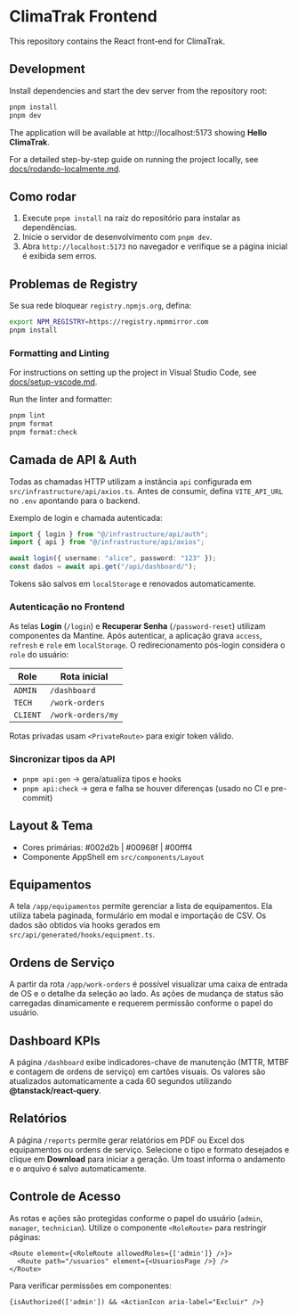# ClimaTrak Frontend

This repository contains the React front-end for ClimaTrak.

## Development

Install dependencies and start the dev server from the repository root:

```bash
pnpm install
pnpm dev
```

The application will be available at http://localhost:5173 showing **Hello ClimaTrak**.

For a detailed step-by-step guide on running the project locally, see [docs/rodando-localmente.md](docs/rodando-localmente.md).

## Como rodar

1. Execute `pnpm install` na raiz do repositório para instalar as dependências.
2. Inicie o servidor de desenvolvimento com `pnpm dev`.
3. Abra `http://localhost:5173` no navegador e verifique se a página inicial é exibida sem erros.

## Problemas de Registry

Se sua rede bloquear `registry.npmjs.org`, defina:

```bash
export NPM_REGISTRY=https://registry.npmmirror.com
pnpm install
```

### Formatting and Linting

For instructions on setting up the project in Visual Studio Code, see [docs/setup-vscode.md](docs/setup-vscode.md).

Run the linter and formatter:

```bash
pnpm lint
pnpm format
pnpm format:check
```

## Camada de API & Auth

Todas as chamadas HTTP utilizam a instância `api` configurada em `src/infrastructure/api/axios.ts`. Antes de consumir, defina `VITE_API_URL` no `.env` apontando para o backend.

Exemplo de login e chamada autenticada:

```ts
import { login } from "@/infrastructure/api/auth";
import { api } from "@/infrastructure/api/axios";

await login({ username: "alice", password: "123" });
const dados = await api.get("/api/dashboard/");
```

Tokens são salvos em `localStorage` e renovados automaticamente.

### Autenticação no Frontend

As telas **Login** (`/login`) e **Recuperar Senha** (`/password-reset`) utilizam componentes da Mantine.
Após autenticar, a aplicação grava `access`, `refresh` e `role` em `localStorage`.
O redirecionamento pós-login considera o `role` do usuário:

| Role     | Rota inicial      |
| -------- | ----------------- |
| `ADMIN`  | `/dashboard`      |
| `TECH`   | `/work-orders`    |
| `CLIENT` | `/work-orders/my` |

Rotas privadas usam `<PrivateRoute>` para exigir token válido.

### Sincronizar tipos da API

- `pnpm api:gen` → gera/atualiza tipos e hooks
- `pnpm api:check` → gera e falha se houver diferenças (usado no CI e pre-commit)

## Layout & Tema

- Cores primárias: #002d2b | #00968f | #00fff4
- Componente AppShell em `src/components/Layout`

## Equipamentos

A tela `/app/equipamentos` permite gerenciar a lista de equipamentos.
Ela utiliza tabela paginada, formulário em modal e importação de CSV.
Os dados são obtidos via hooks gerados em `src/api/generated/hooks/equipment.ts`.

## Ordens de Serviço

A partir da rota `/app/work-orders` é possível visualizar uma caixa de entrada de OS e o detalhe da seleção ao lado. As ações de mudança de status são carregadas dinamicamente e requerem permissão conforme o papel do usuário.

## Dashboard KPIs

A página `/dashboard` exibe indicadores-chave de manutenção (MTTR, MTBF e contagem de ordens de serviço) em cartões visuais. Os valores são atualizados automaticamente a cada 60 segundos utilizando **@tanstack/react-query**.

## Relatórios

A página `/reports` permite gerar relatórios em PDF ou Excel dos equipamentos ou ordens de serviço. Selecione o tipo e formato desejados e clique em **Download** para iniciar a geração. Um toast informa o andamento e o arquivo é salvo automaticamente.

## Controle de Acesso

As rotas e ações são protegidas conforme o papel do usuário (`admin`, `manager`, `technician`). Utilize o componente `<RoleRoute>` para restringir páginas:

```tsx
<Route element={<RoleRoute allowedRoles={['admin']} />}>
  <Route path="/usuarios" element={<UsuariosPage />} />
</Route>
```

Para verificar permissões em componentes:

```tsx
{isAuthorized(['admin']) && <ActionIcon aria-label="Excluir" />}
```
